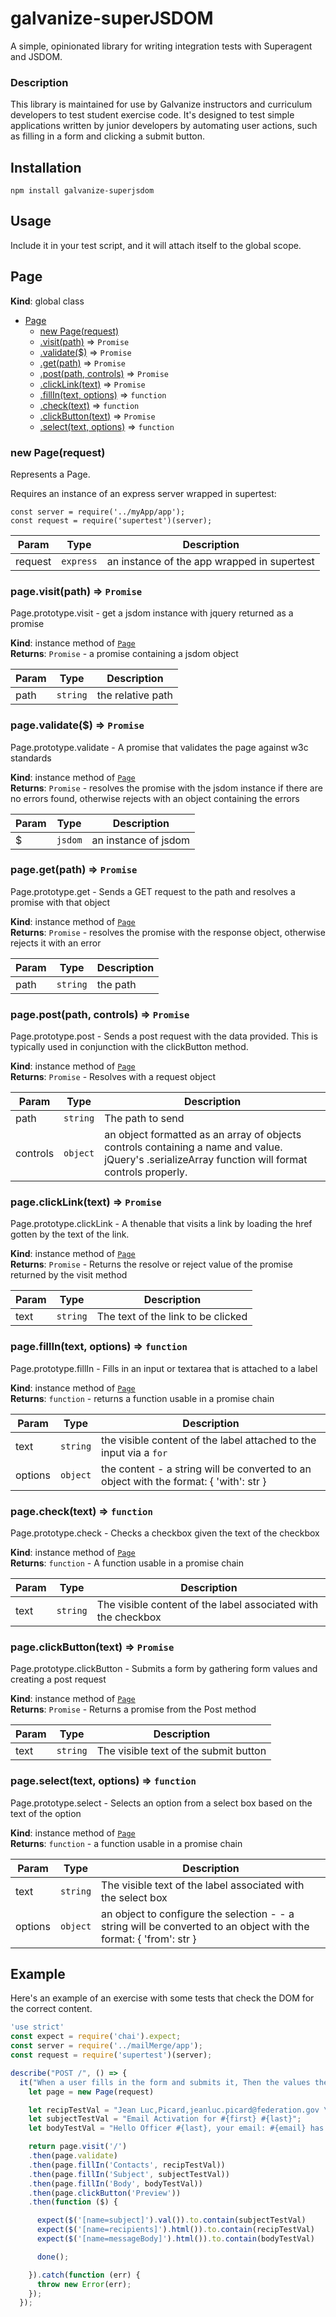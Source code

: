 # galvanize-superJSDOM

A simple, opinionated library for writing integration tests with Superagent and JSDOM.


### Description

This library is maintained for use by Galvanize instructors and curriculum developers to test student exercise code. It's designed to test simple applications written by junior developers by automating user actions, such as filling in a form and clicking a submit button.

## Installation

```
npm install galvanize-superjsdom
```

## Usage

Include it in your test script, and it will attach itself to the global scope.

<a name="Page"></a>

## Page
**Kind**: global class  

* [Page](#Page)
    * [new Page(request)](#new_Page_new)
    * [.visit(path)](#Page+visit) ⇒ <code>Promise</code>
    * [.validate($)](#Page+validate) ⇒ <code>Promise</code>
    * [.get(path)](#Page+get) ⇒ <code>Promise</code>
    * [.post(path, controls)](#Page+post) ⇒ <code>Promise</code>
    * [.clickLink(text)](#Page+clickLink) ⇒ <code>Promise</code>
    * [.fillIn(text, options)](#Page+fillIn) ⇒ <code>function</code>
    * [.check(text)](#Page+check) ⇒ <code>function</code>
    * [.clickButton(text)](#Page+clickButton) ⇒ <code>Promise</code>
    * [.select(text, options)](#Page+select) ⇒ <code>function</code>

<a name="new_Page_new"></a>

### new Page(request)
Represents a Page.

Requires an instance of an express server wrapped in supertest:
```
const server = require('../myApp/app');
const request = require('supertest')(server);
```

| Param | Type | Description |
| --- | --- | --- |
| request | <code>express</code> | an instance of the app wrapped in supertest |

<a name="Page+visit"></a>

### page.visit(path) ⇒ <code>Promise</code>
Page.prototype.visit - get a jsdom instance with jquery returned as a promise

**Kind**: instance method of <code>[Page](#Page)</code>  
**Returns**: <code>Promise</code> - a promise containing a jsdom object  

| Param | Type | Description |
| --- | --- | --- |
| path | <code>string</code> | the relative path |

<a name="Page+validate"></a>

### page.validate($) ⇒ <code>Promise</code>
Page.prototype.validate - A promise that validates the page against w3c standards

**Kind**: instance method of <code>[Page](#Page)</code>  
**Returns**: <code>Promise</code> - resolves the promise with the jsdom instance if there are no errors found, otherwise rejects with an object containing the errors  

| Param | Type | Description |
| --- | --- | --- |
| $ | <code>jsdom</code> | an instance of jsdom |

<a name="Page+get"></a>

### page.get(path) ⇒ <code>Promise</code>
Page.prototype.get - Sends a GET request to the path and resolves a promise with that object

**Kind**: instance method of <code>[Page](#Page)</code>  
**Returns**: <code>Promise</code> - resolves the promise with the response object, otherwise rejects it with an error  

| Param | Type | Description |
| --- | --- | --- |
| path | <code>string</code> | the path |

<a name="Page+post"></a>

### page.post(path, controls) ⇒ <code>Promise</code>
Page.prototype.post - Sends a post request with the data provided. This is typically used in conjunction with the clickButton method.

**Kind**: instance method of <code>[Page](#Page)</code>  
**Returns**: <code>Promise</code> - Resolves with a request object  

| Param | Type | Description |
| --- | --- | --- |
| path | <code>string</code> | The path to send |
| controls | <code>object</code> | an object formatted as an array of objects controls containing a name and value. jQuery's .serializeArray function will format controls properly. |

<a name="Page+clickLink"></a>

### page.clickLink(text) ⇒ <code>Promise</code>
Page.prototype.clickLink - A thenable that visits a link by loading the href gotten by the text of the link.

**Kind**: instance method of <code>[Page](#Page)</code>  
**Returns**: <code>Promise</code> - Returns the resolve or reject value of the promise returned by the visit method  

| Param | Type | Description |
| --- | --- | --- |
| text | <code>string</code> | The text of the link to be clicked |

<a name="Page+fillIn"></a>

### page.fillIn(text, options) ⇒ <code>function</code>
Page.prototype.fillIn - Fills in an input or textarea that is attached to a label

**Kind**: instance method of <code>[Page](#Page)</code>  
**Returns**: <code>function</code> - returns a function usable in a promise chain  

| Param | Type | Description |
| --- | --- | --- |
| text | <code>string</code> | the visible content of the label attached to the input via a `for` |
| options | <code>object</code> | the content - a string will be converted to an object with the format: { 'with': str } |

<a name="Page+check"></a>

### page.check(text) ⇒ <code>function</code>
Page.prototype.check - Checks a checkbox given the text of the checkbox

**Kind**: instance method of <code>[Page](#Page)</code>  
**Returns**: <code>function</code> - A function usable in a promise chain  

| Param | Type | Description |
| --- | --- | --- |
| text | <code>string</code> | The visible content of the label associated with the checkbox |

<a name="Page+clickButton"></a>

### page.clickButton(text) ⇒ <code>Promise</code>
Page.prototype.clickButton - Submits a form by gathering form values and creating a post request

**Kind**: instance method of <code>[Page](#Page)</code>  
**Returns**: <code>Promise</code> - Returns a promise from the Post method  

| Param | Type | Description |
| --- | --- | --- |
| text | <code>string</code> | The visible text of the submit button |

<a name="Page+select"></a>

### page.select(text, options) ⇒ <code>function</code>
Page.prototype.select - Selects an option from a select box based on the text of the option

**Kind**: instance method of <code>[Page](#Page)</code>  
**Returns**: <code>function</code> - a function usable in a promise chain  

| Param | Type | Description |
| --- | --- | --- |
| text | <code>string</code> | The visible text of the label associated with the select box |
| options | <code>object</code> | an object to configure the selection -  - a string will be converted to an object with the format: { 'from': str } |




## Example

Here's an example of an exercise with some tests that check the DOM for the correct content.

```javascript
'use strict'
const expect = require('chai').expect;
const server = require('../mailMerge/app');
const request = require('supertest')(server);

describe("POST /", () => {
  it("When a user fills in the form and submits it, Then the values they filled in the form fields should remain filled-in", (done) => {
    let page = new Page(request)

    let recipTestVal = "Jean Luc,Picard,jeanluc.picard@federation.gov \r\n James,Riker,james.riker@federation.gov";
    let subjectTestVal = "Email Activation for #{first} #{last}";
    let bodyTestVal = "Hello Officer #{last}, your email: #{email} has been activated";

    return page.visit('/')
    .then(page.validate)
    .then(page.fillIn('Contacts', recipTestVal))
    .then(page.fillIn('Subject', subjectTestVal))
    .then(page.fillIn('Body', bodyTestVal))
    .then(page.clickButton('Preview'))
    .then(function ($) {

      expect($('[name=subject]').val()).to.contain(subjectTestVal)
      expect($('[name=recipients]').html()).to.contain(recipTestVal)
      expect($('[name=messageBody]').html()).to.contain(bodyTestVal)

      done();

    }).catch(function (err) {
      throw new Error(err);
    });
  });

```
